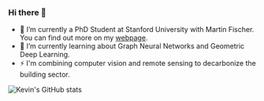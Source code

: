 ### Hi there 👋

- 🔭 I’m currently a PhD Student at Stanford University with Martin Fischer. You can find out more on my [webpage](https://kdmayer.github.io/).
- 🌱 I’m currently learning about Graph Neural Networks and Geometric Deep Learning.
- ⚡ I'm combining computer vision and remote sensing to decarbonize the building sector.

![Kevin's GitHub stats](https://github-readme-stats.vercel.app/api?username=kdmayer&theme=dark&show_icons=true)

<!--
**kdmayer/kdmayer** is a ✨ _special_ ✨ repository because its `README.md` (this file) appears on your GitHub profile.

Here are some ideas to get you started:

- 🔭 I’m currently working on ...
- 🌱 I’m currently learning ...
- 👯 I’m looking to collaborate on ...
- 🤔 I’m looking for help with ...
- 💬 Ask me about ...
- 📫 How to reach me: ...
- 😄 Pronouns: ...
- ⚡ Fun fact: ...
-->
